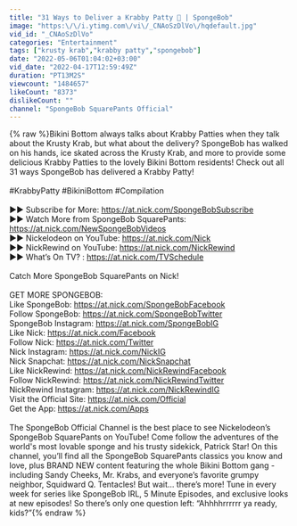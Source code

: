 ```yaml
---
title: "31 Ways to Deliver a Krabby Patty 🍔 | SpongeBob"
image: "https:\/\/i.ytimg.com\/vi\/_CNAoSzDlVo\/hqdefault.jpg"
vid_id: "_CNAoSzDlVo"
categories: "Entertainment"
tags: ["krusty krab","krabby patty","spongebob"]
date: "2022-05-06T01:04:02+03:00"
vid_date: "2022-04-17T12:59:49Z"
duration: "PT13M2S"
viewcount: "1484657"
likeCount: "8373"
dislikeCount: ""
channel: "SpongeBob SquarePants Official"
---
```

{% raw %}Bikini Bottom always talks about Krabby Patties when they talk about the Krusty Krab, but what about the delivery? SpongeBob has walked on his hands, ice skated across the Krusty Krab, and more to provide some delicious Krabby Patties to the lovely Bikini Bottom residents! Check out all 31 ways SpongeBob has delivered a Krabby Patty!<br /><br />#KrabbyPatty #BikiniBottom #Compilation<br /><br />►► Subscribe for More: <a rel="nofollow" target="blank" href="https://at.nick.com/SpongeBobSubscribe">https://at.nick.com/SpongeBobSubscribe</a><br />►► Watch More from SpongeBob SquarePants: <a rel="nofollow" target="blank" href="https://at.nick.com/NewSpongeBobVideos">https://at.nick.com/NewSpongeBobVideos</a> <br />►► Nickelodeon on YouTube: <a rel="nofollow" target="blank" href="https://at.nick.com/Nick">https://at.nick.com/Nick</a><br />►► NickRewind on YouTube: <a rel="nofollow" target="blank" href="https://at.nick.com/NickRewind">https://at.nick.com/NickRewind</a><br />►► What’s On TV? : <a rel="nofollow" target="blank" href="https://at.nick.com/TVSchedule">https://at.nick.com/TVSchedule</a><br /><br />Catch More SpongeBob SquarePants on Nick! <br /><br />GET MORE SPONGEBOB:<br />Like SpongeBob: <a rel="nofollow" target="blank" href="https://at.nick.com/SpongeBobFacebook">https://at.nick.com/SpongeBobFacebook</a> <br />Follow SpongeBob: <a rel="nofollow" target="blank" href="https://at.nick.com/SpongeBobTwitter">https://at.nick.com/SpongeBobTwitter</a><br />SpongeBob Instagram: <a rel="nofollow" target="blank" href="https://at.nick.com/SpongeBobIG">https://at.nick.com/SpongeBobIG</a><br />Like Nick: <a rel="nofollow" target="blank" href="https://at.nick.com/Facebook">https://at.nick.com/Facebook</a><br />Follow Nick: <a rel="nofollow" target="blank" href="https://at.nick.com/Twitter">https://at.nick.com/Twitter</a><br />Nick Instagram: <a rel="nofollow" target="blank" href="https://at.nick.com/NickIG">https://at.nick.com/NickIG</a><br />Nick Snapchat: <a rel="nofollow" target="blank" href="https://at.nick.com/NickSnapchat">https://at.nick.com/NickSnapchat</a>  <br />Like NickRewind: <a rel="nofollow" target="blank" href="https://at.nick.com/NickRewindFacebook">https://at.nick.com/NickRewindFacebook</a><br />Follow NickRewind: <a rel="nofollow" target="blank" href="https://at.nick.com/NickRewindTwitter">https://at.nick.com/NickRewindTwitter</a><br />NickRewind Instagram: <a rel="nofollow" target="blank" href="https://at.nick.com/NickRewindIG">https://at.nick.com/NickRewindIG</a><br />Visit the Official Site: <a rel="nofollow" target="blank" href="https://at.nick.com/Official">https://at.nick.com/Official</a><br />Get the App: <a rel="nofollow" target="blank" href="https://at.nick.com/Apps">https://at.nick.com/Apps</a> <br /><br />The SpongeBob Official Channel is the best place to see Nickelodeon’s SpongeBob SquarePants on YouTube! Come follow the adventures of the world's most lovable sponge and his trusty sidekick, Patrick Star! On this channel, you’ll find all the SpongeBob SquarePants classics you know and love, plus BRAND NEW content featuring the whole Bikini Bottom gang -  including Sandy Cheeks, Mr. Krabs, and everyone’s favorite grumpy neighbor, Squidward Q. Tentacles! But wait… there’s more! Tune in every week for series like SpongeBob IRL, 5 Minute Episodes, and exclusive looks at new episodes! So there’s only one question left: “Ahhhhrrrrrr ya ready, kids?”{% endraw %}
